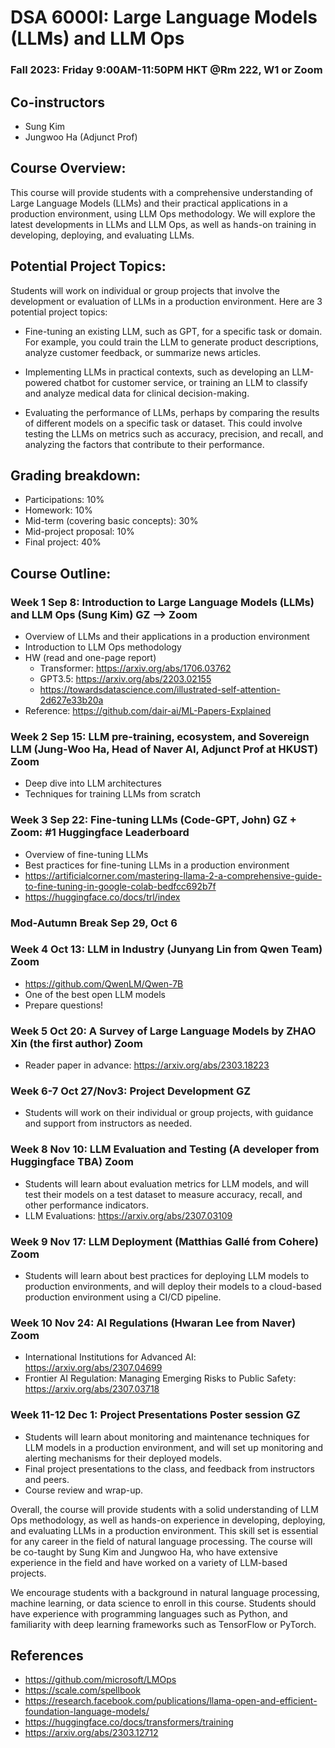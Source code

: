 # DSA 6000I: Large Language Models (LLMs) and LLM Ops
### Fall 2023: Friday 9:00AM-11:50PM HKT @Rm 222, W1 or Zoom

## Co-instructors
* Sung Kim
* Jungwoo Ha (Adjunct Prof)

## Course Overview:
This course will provide students with a comprehensive understanding of Large Language Models (LLMs) and their practical applications in a production environment, using LLM Ops methodology. We will explore the latest developments in LLMs and LLM Ops, as well as hands-on training in developing, deploying, and evaluating LLMs.

## Potential Project Topics:
Students will work on individual or group projects that involve the development or evaluation of LLMs in a production environment. Here are 3 potential project topics:

* Fine-tuning an existing LLM, such as GPT, for a specific task or domain. For example, you could train the LLM to generate product descriptions, analyze customer feedback, or summarize news articles.

* Implementing LLMs in practical contexts, such as developing an LLM-powered chatbot for customer service, or training an LLM to classify and analyze medical data for clinical decision-making.

* Evaluating the performance of LLMs, perhaps by comparing the results of different models on a specific task or dataset. This could involve testing the LLMs on metrics such as accuracy, precision, and recall, and analyzing the factors that contribute to their performance.

## Grading breakdown:

* Participations: 10%
* Homework: 10%
* Mid-term (covering basic concepts): 30%
* Mid-project proposal: 10%
* Final project: 40%

## Course Outline:

### Week 1 Sep 8: Introduction to Large Language Models (LLMs) and LLM Ops (Sung Kim) GZ --> Zoom
- Overview of LLMs and their applications in a production environment
- Introduction to LLM Ops methodology
- HW (read and one-page report)
  *  Transformer: https://arxiv.org/abs/1706.03762
  *  GPT3.5: https://arxiv.org/abs/2203.02155
  *  https://towardsdatascience.com/illustrated-self-attention-2d627e33b20a
- Reference: https://github.com/dair-ai/ML-Papers-Explained 

### Week 2 Sep 15: LLM pre-training, ecosystem, and Sovereign LLM (Jung-Woo Ha, Head of Naver AI, Adjunct Prof at HKUST) Zoom
- Deep dive into LLM architectures
- Techniques for training LLMs from scratch


### Week 3 Sep 22: Fine-tuning LLMs (Code-GPT, John) GZ + Zoom: #1 Huggingface Leaderboard
- Overview of fine-tuning LLMs
- Best practices for fine-tuning LLMs in a production environment
- https://artificialcorner.com/mastering-llama-2-a-comprehensive-guide-to-fine-tuning-in-google-colab-bedfcc692b7f
- https://huggingface.co/docs/trl/index

### Mod-Autumn Break Sep 29, Oct 6

### Week 4 Oct 13: LLM in Industry (Junyang Lin from Qwen Team) Zoom
- https://github.com/QwenLM/Qwen-7B
- One of the best open LLM models
- Prepare questions! 

### Week 5 Oct 20: A Survey of Large Language Models by ZHAO Xin (the first author) Zoom 
 - Reader paper in advance: https://arxiv.org/abs/2303.18223 


### Week 6-7 Oct 27/Nov3: Project Development GZ 
- Students will work on their individual or group projects, with guidance and support from instructors as needed.

### Week 8 Nov 10: LLM Evaluation and Testing (A developer from Huggingface TBA) Zoom 
- Students will learn about evaluation metrics for LLM models, and will test their models on a test dataset to measure accuracy, recall, and other performance indicators.
- LLM Evaluations: https://arxiv.org/abs/2307.03109

### Week 9 Nov 17: LLM Deployment (Matthias Gallé from Cohere) Zoom 
- Students will learn about best practices for deploying LLM models to production environments, and will deploy their models to a cloud-based production environment using a CI/CD pipeline.

### Week 10 Nov 24: AI Regulations (Hwaran Lee from Naver) Zoom
* International Institutions for Advanced AI: https://arxiv.org/abs/2307.04699
* Frontier AI Regulation: Managing Emerging Risks to Public Safety: https://arxiv.org/abs/2307.03718


### Week 11-12 Dec 1: Project Presentations Poster session GZ
- Students will learn about monitoring and maintenance techniques for LLM models in a production environment, and will set up monitoring and alerting mechanisms for their deployed models.
- Final project presentations to the class, and feedback from instructors and peers.
- Course review and wrap-up.

Overall, the course will provide students with a solid understanding of LLM Ops methodology, as well as hands-on experience in developing, deploying, and evaluating LLMs in a production environment. This skill set is essential for any career in the field of natural language processing. The course will be co-taught by Sung Kim and Jungwoo Ha, who have extensive experience in the field and have worked on a variety of LLM-based projects.

We encourage students with a background in natural language processing, machine learning, or data science to enroll in this course. Students should have experience with programming languages such as Python, and familiarity with deep learning frameworks such as TensorFlow or PyTorch.

## References
* https://github.com/microsoft/LMOps
* https://scale.com/spellbook
* https://research.facebook.com/publications/llama-open-and-efficient-foundation-language-models/
* https://huggingface.co/docs/transformers/training
* https://arxiv.org/abs/2303.12712

